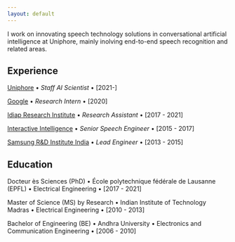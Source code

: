 ```yaml
---
layout: default
---
```


I work on innovating speech technology solutions in conversational artificial intelligence at Uniphore, mainly inolving end-to-end speech recognition and related areas.

## Experience

<ins>Uniphore</ins> • _Staff AI Scientist_ • [2021-]

<ins>Google</ins> • _Research Intern_ • [2020]

<ins>Idiap Research Institute</ins> • _Research Assistant_ • [2017 - 2021]

<ins>Interactive Intelligence</ins> • _Senior Speech Engineer_ • [2015 - 2017]

<ins>Samsung R&D Institute India</ins> • _Lead Engineer_ • [2013 - 2015]

## Education

Docteur ès Sciences (PhD)  •  École polytechnique fédérale de Lausanne (EPFL)  •  Electrical Engineering  •  [2017 - 2021]

Master of Science (MS) by Research  •  Indian Institute of Technology Madras  •  Electrical Engineering  •  [2010 - 2013]

Bachelor of Engineering (BE)  •  Andhra University  •  Electronics and Communication Engineering  •  [2006 - 2010]

